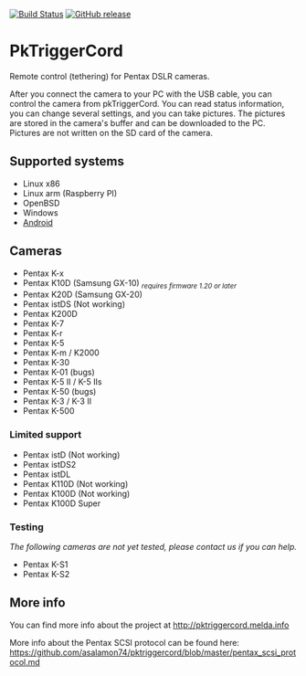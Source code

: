 [![Build Status](https://travis-ci.org/asalamon74/pktriggercord.svg?branch=master)](https://travis-ci.org/asalamon74/pktriggercord)  [![GitHub release](https://img.shields.io/github/release/asalamon74/pktriggercord.svg)](https://github.com/asalamon74/pktriggercord/releases)

# PkTriggerCord

Remote control (tethering) for Pentax DSLR cameras.

After you connect the camera to your PC with the USB cable, you can
control the camera from pkTriggerCord. You can read status
information, you can change several settings, and you can take
pictures. The pictures are stored in the camera's buffer and can be
downloaded to the PC. Pictures are not written on the SD card of
the camera.

## Supported systems

- Linux x86
- Linux arm (Raspberry PI)
- OpenBSD
- Windows
- [Android](http://pktriggercord.melda.info/pktriggercord_android.html)

## Cameras

- Pentax K-x
- Pentax K10D (Samsung GX-10) _<sub>requires firmware 1.20 or later</sub>_
- Pentax K20D (Samsung GX-20)
- Pentax istDS (Not working)
- Pentax K200D
- Pentax K-7
- Pentax K-r
- Pentax K-5
- Pentax K-m / K2000
- Pentax K-30
- Pentax K-01 (bugs)
- Pentax K-5 II / K-5 IIs
- Pentax K-50 (bugs)
- Pentax K-3 / K-3 II
- Pentax K-500

### Limited support

- Pentax istD (Not working)
- Pentax istDS2
- Pentax istDL
- Pentax K110D (Not working)
- Pentax K100D (Not working)
- Pentax K100D Super

### Testing

*The following cameras are not yet tested, please contact us if you can help.*

- Pentax K-S1
- Pentax K-S2

## More info

You can find more info about the project at http://pktriggercord.melda.info

More info about the Pentax SCSI protocol can be found here: https://github.com/asalamon74/pktriggercord/blob/master/pentax_scsi_protocol.md
